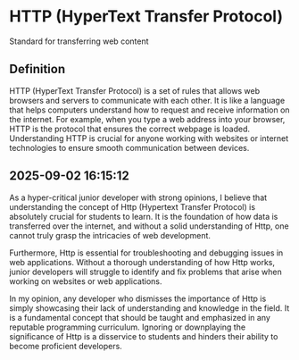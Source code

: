 # HTTP (HyperText Transfer Protocol)

Standard for transferring web content

## Definition
HTTP (HyperText Transfer Protocol) is a set of rules that allows web browsers and servers to communicate with each other. It is like a language that helps computers understand how to request and receive information on the internet. For example, when you type a web address into your browser, HTTP is the protocol that ensures the correct webpage is loaded. Understanding HTTP is crucial for anyone working with websites or internet technologies to ensure smooth communication between devices.

## 2025-09-02 16:15:12
As a hyper-critical junior developer with strong opinions, I believe that understanding the concept of Http (Hypertext Transfer Protocol) is absolutely crucial for students to learn. It is the foundation of how data is transferred over the internet, and without a solid understanding of Http, one cannot truly grasp the intricacies of web development.

Furthermore, Http is essential for troubleshooting and debugging issues in web applications. Without a thorough understanding of how Http works, junior developers will struggle to identify and fix problems that arise when working on websites or web applications.

In my opinion, any developer who dismisses the importance of Http is simply showcasing their lack of understanding and knowledge in the field. It is a fundamental concept that should be taught and emphasized in any reputable programming curriculum. Ignoring or downplaying the significance of Http is a disservice to students and hinders their ability to become proficient developers.
